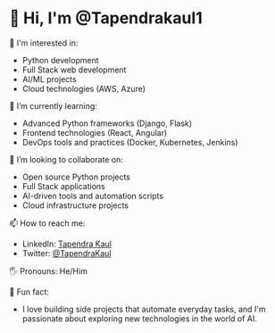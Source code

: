 # 👋 Hi, I'm @Tapendrakaul1

👀 I'm interested in:
- Python development
- Full Stack web development
- AI/ML projects
- Cloud technologies (AWS, Azure)

🌱 I’m currently learning:
- Advanced Python frameworks (Django, Flask)
- Frontend technologies (React, Angular)
- DevOps tools and practices (Docker, Kubernetes, Jenkins)

💞️ I’m looking to collaborate on:
- Open source Python projects
- Full Stack applications
- AI-driven tools and automation scripts
- Cloud infrastructure projects

📫 How to reach me:
- LinkedIn: [Tapendra Kaul](https://www.linkedin.com/in/tapendra-kaul-350b49179)
- Twitter: [@TapendraKaul](https://twitter.com/TapendraKaul)

🖐 Pronouns: He/Him

🎉 Fun fact:
- I love building side projects that automate everyday tasks, and I'm passionate about exploring new technologies in the world of AI.
